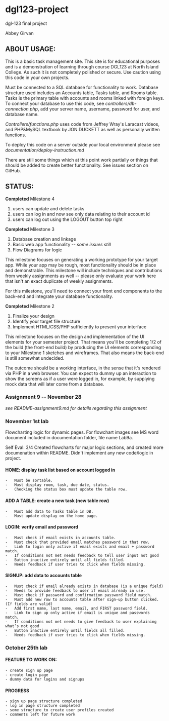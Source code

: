 # dgl123-project

dgl-123 final project

Abbey Girvan

## ABOUT USAGE:

This is a basic task management site. This site is for educational purposes and is a demonstration of learning through course DGL123 at North Island College. As such it is not completely polished or secure. Use caution using this code in your own projects.

Must be connected to a SQL database for functionality to work. Database structure used includes an Accounts table, Tasks table, and Rooms table. Tasks is the primary table with accounts and rooms linked with foreign keys. To connect your database to use this code, see *controllers/db-connection.php*, add your server name, username, password for user, and database name. 

*Controllers/functions.php* uses code from Jeffrey Wray's Laracast videos, and PHP&MySQL textbook by JON DUCKETT as well as personally written functions.

To deploy this code on a server outside your local environment please see *documentation/deploy-instruction.md*

There are still some things which at this point work partially or things that should be added to create better functionality. See issues section on GitHub.



## STATUS:

**Completed** Milestone 4

1. users can update and delete tasks
2. users can log in and now see only data relating to their account id
3. users can log out using the LOGOUT button top right

**Completed** Milestone 3

1. Database creation and linkage
2. Basic web app functionality -- *some issues still*
3. Flow Diagrams for logic

This milestone focuses on generating a working prototype for your target app.  While your app may be rough, most functionality should be in place and demonstrable.  This milestone will include techniques and contributions from weekly assignments as well -- please only evaluate your work here that isn't an exact duplicate of weekly assignments.

For this milestone, you'll need to connect your front end components to the back-end and integrate your database functionality. 

**Completed** Milestone 2

1. Finalize your design
2. Identify your target file structure
3. Implement HTML/CSS/PHP sufficiently to present your interface

This milestone focuses on the design and implementation of the UI elements for your semester project.  That means you'll be completing 1/2 of the build (the front-end build) by producing the UI elements corresponding to your Milestone 1 sketches and wireframes.  That also means the back-end is still somewhat undecided. 

The outcome should be a working interface, in the sense that it's rendered via PHP in a web browser.  You can expect to dummy up an interaction to show the screens as if a user were logged in, for example, by supplying mock data that will later come from a database.

### Assignment 9 -- November 28

*see README-assignment9.md for details regarding this assignment*

### November 1st lab

Flowcharting logic for dynamic pages. For flowchart images see MS word document included in documentation folder, file name Lab9a. 

Self Eval: 3/4 
Created flowcharts for major logic sections, and created more documenation within README. Didn't implement any new code/logic in project.

#### HOME: display task list based on account logged in

    -	Must be sortable.
    -	Must display room, task, due date, status.
    -	Checking the status box must update the table row.

#### ADD A TABLE: create a new task (new table row)

    -	Must add data to Tasks table in DB.
    -	Must update display on the home page.

#### LOGIN: verify email and password

    -	Must check if email exists in accounts table.
    -	Must check that provided email matches password in that row.
    -	Link to login only active if email exists and email + password match.
    -	If conditions not met needs feedback to tell user input not good
    -	Button inactive entirely until all fields filled.
    -	Needs feedback if user tries to click when fields missing.

#### SIGNUP: add data to accounts table

    -	Must check if email already exists in database (is a unique field)
    -	Needs to provide feedback to user if email already in use.
    -	Must check if password and confirmation password field match.
    -	Must add new row to accounts table after sign-up button clicked. (If fields are valid)
    -	Add first name, last name, email, and FIRST password field.
    -	Link to sign up only active if email is unique and passwords match.
    -   If conditions not met needs to give feedback to user explaining what’s not good
    -	Button inactive entirely until fields all filled.
    -   Needs feedback if user tries to click when fields missing.



### October 25th lab

#### FEATURE TO WORK ON:
    - create sign up page
    - create login page
    - dummy data for logins and signups

#### PROGRESS
    - sign up page structure completed
    - log in page structure completed
    - some structure to create user profiles created
    - comments left for future work


